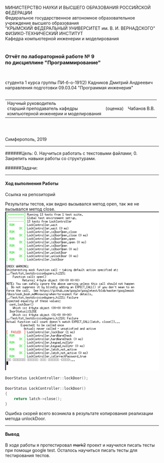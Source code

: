 МИНИСТЕРСТВО НАУКИ  И ВЫСШЕГО ОБРАЗОВАНИЯ РОССИЙСКОЙ ФЕДЕРАЦИИ  
Федеральное государственное автономное образовательное учреждение высшего образования  
"КРЫМСКИЙ ФЕДЕРАЛЬНЫЙ УНИВЕРСИТЕТ им. В. И. ВЕРНАДСКОГО"  
ФИЗИКО-ТЕХНИЧЕСКИЙ ИНСТИТУТ  
Кафедра компьютерной инженерии и моделирования
<br/><br/>

### Отчёт по лабораторной работе № 9<br/> по дисциплине "Программирование"
<br/>

студента 1 курса группы ПИ-б-о-191(2) 
Кадников Дмитрий Андреевич
направления подготовки 09.03.04 "Программая инженерия"  
<br/>

<table>
<tr><td>Научный руководитель<br/> старший преподаватель кафедры<br/> компьютерной инженерии и моделирования</td>
<td>(оценка)</td>
<td>Чабанов В.В.</td>
</tr>
</table>
<br/><br/>

Симферополь, 2019
***
######Цель:
0. Научиться работать с текстовыми файлами;
0. Закрепить навыки работы со структурами.

######Задачи:


***
#### Ход выполнения Работы

Ссылка на репозиторий


Результаты тестов, как видно вызывался метод open, так же не вызывался метод close.
![1.png](./1.png)

```C++
DoorStatus LockController::lockDoor();

DoorStatus LockController::lockDoor()
{
    return latch->close();
}
```
Ошибка скорей всего возникла в результате копирования реализации метода unlockDoor.



***
#### Вывод
В ходе работы я протестировал ~~mark2~~ проект и научился писать тесты при помощи google test. Осталось научиться писать тесты для тестирования тестов.
